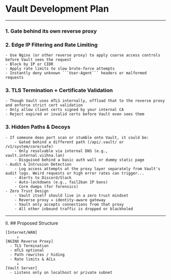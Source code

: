 # Vault Development Plan

---

### 1. Gate behind its own reverse proxy

### 2. Edge IP Filtering and Rate Limiting

    - Use Nginx (or other reverse proxy) to apply coarse access controls before Vault sees the request
    - Block by IP or CIDR
    - Apply rate limits to slow brute-force attempts
    - Instantly deny unknown ```User-Agent``` headers or malformed requests

### 3. TLS Termination + Certificate Validation

    - Though Vault uses mTLS internally, offload that to the reverse proxy and enforce strict cert validation
    - Only allow client certs signed by your internal CA
    - Reject expired or invalid certs before Vault even sees them

### 3. Hidden Paths & Decoys

    - If someone does port scan or stumble onto Vault, it could be:
    	- Gated behind a different path (/api/.vault/ or /v1/system/core/safe)
    	- Only resolvable via internal DNS (e.g., vault.internal.viihna.lan)
    	- Disguised behind a basic auth wall or dummy static page
    - Audit & Intrusion Detection
    	- Log access attempts at the proxy layer separately from Vault's audit logs. Weird requests or high error rates can trigger...
    	- Alerts to Discord/Slack
    	- Auto-lockdowns (e.g., fail2ban IP bans)
    	- Core dumps (for forensics)
    - Zero Trust Design
    	- Vault itself should live in a zero trust mindset
    	- Reverse proxy = identity-aware gateway
    	- Vault only accepts connections from that proxy
    	- All other inbound traffic is dropped or blackholed

---

II. ## Proposed Structure

```
[Internet/WAN]
     ↓
[NGINX Reverse Proxy]
  - TLS Termination
  - mTLS optional
  - Path rewrites / hiding
  - Rate limits & ACLs
     ↓
[Vault Server]
  - Listens only on localhost or private subnet
```
